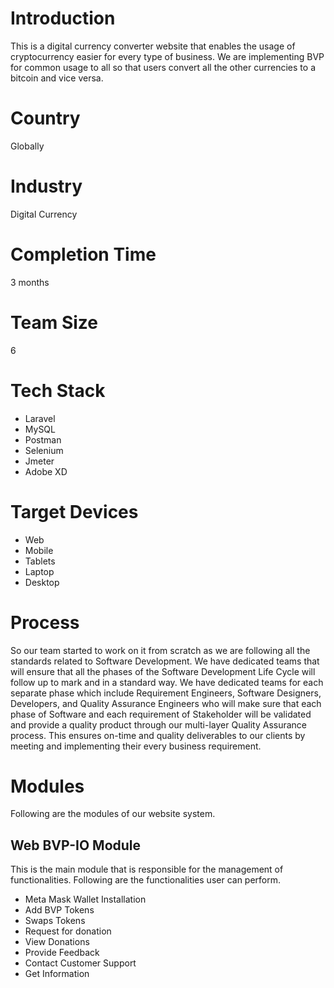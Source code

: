 # Introduction
This is a digital currency converter website that enables the usage of cryptocurrency easier for every type of business. We are implementing BVP for common usage to all so that users convert all the other currencies to a bitcoin and vice versa.
# Country
Globally
# Industry
Digital Currency
# Completion Time
3 months
# Team Size
6
# Tech Stack
- Laravel
- MySQL
- Postman
- Selenium
- Jmeter
- Adobe XD  
# Target Devices
- Web
- Mobile
- Tablets
- Laptop
- Desktop
# Process
So our team started to work on it from scratch as we are following all the standards related to Software Development. We have dedicated teams that will ensure that all the phases of the Software Development Life Cycle will follow up to mark and in a standard way.
We have dedicated teams for each separate phase which include Requirement Engineers, Software Designers, Developers, and Quality Assurance Engineers who will make sure that each phase of Software and each requirement of Stakeholder will be validated and provide a quality product through our multi-layer Quality Assurance process.
This ensures on-time and quality deliverables to our clients by meeting and implementing their every business requirement.
# Modules
Following are the modules of our website system.
## Web BVP-IO Module
This is the main module that is responsible for the management of functionalities. Following are the functionalities user can perform.
- Meta Mask Wallet Installation
- Add BVP Tokens
- Swaps Tokens
- Request for donation
- View Donations
- Provide Feedback
- Contact Customer Support
- Get Information
